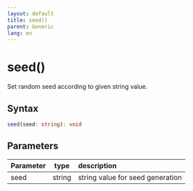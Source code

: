 ```yaml
---
layout: default
title: seed()
parent: Generic
lang: en
---
```


# seed()

Set random seed according to given string value.

## Syntax

```typescript
seed(seed: string): void
```

## Parameters



| Parameter |        type        | description                                                         |
| :-------- | :-----------------: | :------------------------------------------------------------------ |
| seed  | string | string value for seed generation |